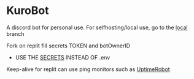# KuroBot
A discord bot for personal use. For selfhosting/local use, go to the [local](https://github.com/DavedZrod/KuroBot/tree/local) branch

Fork on replit
fill secrets TOKEN and botOwnerID
- USE THE [SECRETS](https://docs.replit.com/programming-ide/storing-sensitive-information-environment-variables) INSTEAD OF .env

Keep-alive for replit can use ping monitors such as [UptimeRobot](https://uptimerobot.com/)
